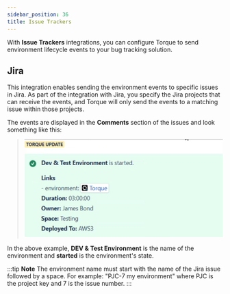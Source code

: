 ```yaml
---
sidebar_position: 36
title: Issue Trackers
---
```


With __Issue Trackers__ integrations, you can configure Torque to send environment lifecycle events to your bug tracking solution.

## Jira

This integration enables sending the environment events to specific issues in Jira. As part of the integration with Jira, you specify the Jira projects that can receive the events, and Torque will only send the events to a matching issue within those projects. 

The events are displayed in the __Comments__ section of the issues and look something like this:

> ![Locale Dropdown](/img/jira-notification.png)

In the above example, __DEV & Test Environment__ is the name of the environment and __started__ is the environment's state.

:::tip __Note__
The environment name must start with the name of the Jira issue followed by a space. For example: "PJC-7 my environment" where PJC is the project key and 7 is the issue number.
:::
